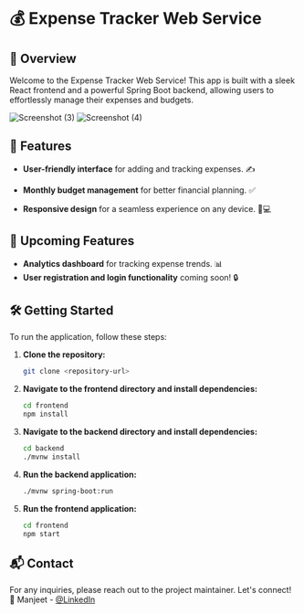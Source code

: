 # 💰 Expense Tracker Web Service

## 🌟 Overview
Welcome to the Expense Tracker Web Service! This app is built with a sleek React frontend and a powerful Spring Boot backend, allowing users to effortlessly manage their expenses and budgets.

 ![Screenshot (3)](https://github.com/user-attachments/assets/14b3610e-a5af-4f82-86dd-01b9800038c2)   ![Screenshot (4)](https://github.com/user-attachments/assets/7f8eeba5-82cf-4e2d-a3d8-b90f70bc0458)

## 🚀 Features
- **User-friendly interface** for adding and tracking expenses. ✍️

- **Monthly budget management** for better financial planning. ✅
   
- **Responsive design** for a seamless experience on any device. 📱💻

## 🔮 Upcoming Features
- **Analytics dashboard** for tracking expense trends. 📊
- **User registration and login functionality** coming soon! 🔒

## 🛠️ Getting Started
To run the application, follow these steps:

1. **Clone the repository:**
   ```bash
   git clone <repository-url>
   ```

2. **Navigate to the frontend directory and install dependencies:**
   ```bash
   cd frontend
   npm install
   ```

3. **Navigate to the backend directory and install dependencies:**
   ```bash
   cd backend
   ./mvnw install
   ```

4. **Run the backend application:**
   ```bash
   ./mvnw spring-boot:run
   ```

5. **Run the frontend application:**
   ```bash
   cd frontend
   npm start
   ```



## 📬 Contact
For any inquiries, please reach out to the project maintainer. Let's connect! 🤝
Manjeet - [@LinkedIn](https://www.linkedin.com/in/manjeetjay/)
